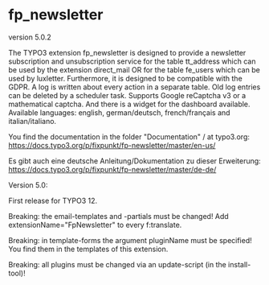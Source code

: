 # fp_newsletter

version 5.0.2

The TYPO3 extension fp_newsletter is designed to provide a newsletter subscription and unsubscription service for the 
table tt_address which can be used by the extension direct_mail OR for the table fe_users which can be used by luxletter. 
Furthermore, it is designed to be compatible with the GDPR. A log is written about every action in a separate table.
Old log entries can be deleted by a scheduler task.
Supports Google reCaptcha v3 or a mathematical captcha.
And there is a widget for the dashboard available.
Available languages: english, german/deutsch, french/français and italian/italiano.

You find the documentation in the folder "Documentation" / at typo3.org:
https://docs.typo3.org/p/fixpunkt/fp-newsletter/master/en-us/

Es gibt auch eine deutsche Anleitung/Dokumentation zu dieser Erweiterung:
https://docs.typo3.org/p/fixpunkt/fp-newsletter/master/de-de/


Version 5.0:

First release for TYPO3 12.

Breaking: the email-templates and -partials must be changed! Add extensionName="FpNewsletter" to every f:translate.

Breaking: in template-forms the argument pluginName must be specified! You find them in the templates of this extension.

Breaking: all plugins must be changed via an update-script (in the install-tool)!